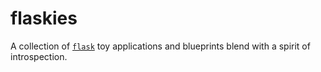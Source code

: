 # flaskies
A collection of [`flask`](http://flask.pocoo.org/) toy applications and blueprints blend with a spirit of introspection.
